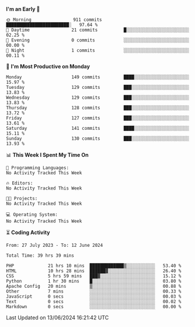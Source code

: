 
<!--START_SECTION:week-->
**I'm an Early 🐤** 

```text
🌞 Morning                911 commits         ████████████████████████░   97.64 % 
🌆 Daytime                21 commits          █░░░░░░░░░░░░░░░░░░░░░░░░   02.25 % 
🌃 Evening                0 commits           ░░░░░░░░░░░░░░░░░░░░░░░░░   00.00 % 
🌙 Night                  1 commits           ░░░░░░░░░░░░░░░░░░░░░░░░░   00.11 % 
```
📅 **I'm Most Productive on Monday** 

```text
Monday                   149 commits         ████░░░░░░░░░░░░░░░░░░░░░   15.97 % 
Tuesday                  129 commits         ███░░░░░░░░░░░░░░░░░░░░░░   13.83 % 
Wednesday                129 commits         ███░░░░░░░░░░░░░░░░░░░░░░   13.83 % 
Thursday                 128 commits         ███░░░░░░░░░░░░░░░░░░░░░░   13.72 % 
Friday                   127 commits         ███░░░░░░░░░░░░░░░░░░░░░░   13.61 % 
Saturday                 141 commits         ████░░░░░░░░░░░░░░░░░░░░░   15.11 % 
Sunday                   130 commits         ███░░░░░░░░░░░░░░░░░░░░░░   13.93 % 
```


📊 **This Week I Spent My Time On** 

```text
💬 Programming Languages: 
No Activity Tracked This Week

🔥 Editors: 
No Activity Tracked This Week

🐱‍💻 Projects: 
No Activity Tracked This Week

💻 Operating System: 
No Activity Tracked This Week
```


<!--END_SECTION:week-->

⏳ **Coding Activity**

<!--START_SECTION:alltime-->

```text
From: 27 July 2023 - To: 12 June 2024

Total Time: 39 hrs 39 mins

PHP             21 hrs 10 mins  █████████████▒░░░░░░░░░░░   53.40 %
HTML            10 hrs 28 mins  ██████▓░░░░░░░░░░░░░░░░░░   26.40 %
CSS             5 hrs 59 mins   ███▓░░░░░░░░░░░░░░░░░░░░░   15.12 %
Python          1 hr 30 mins    █░░░░░░░░░░░░░░░░░░░░░░░░   03.80 %
Apache Config   20 mins         ▒░░░░░░░░░░░░░░░░░░░░░░░░   00.88 %
Other           7 mins          ░░░░░░░░░░░░░░░░░░░░░░░░░   00.33 %
JavaScript      0 secs          ░░░░░░░░░░░░░░░░░░░░░░░░░   00.03 %
Text            0 secs          ░░░░░░░░░░░░░░░░░░░░░░░░░   00.02 %
Markdown        0 secs          ░░░░░░░░░░░░░░░░░░░░░░░░░   00.00 %
```

<!--END_SECTION:alltime-->
<!--START_SECTION:date-->

 Last Updated on 13/06/2024 16:21:42 UTC
<!--END_SECTION:date-->

